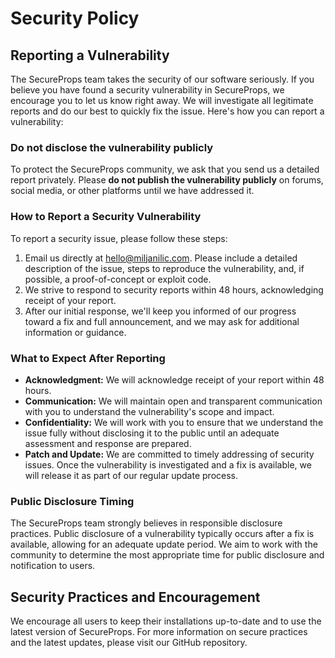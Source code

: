 # Security Policy

## Reporting a Vulnerability

The SecureProps team takes the security of our software seriously. If you believe you have found a security vulnerability in SecureProps, we encourage you to let us know right away. We will investigate all legitimate reports and do our best to quickly fix the issue. Here's how you can report a vulnerability:

### Do not disclose the vulnerability publicly

To protect the SecureProps community, we ask that you send us a detailed report privately. Please **do not publish the vulnerability publicly** on forums, social media, or other platforms until we have addressed it.

### How to Report a Security Vulnerability

To report a security issue, please follow these steps:

1.  Email us directly at hello@miljanilic.com. Please include a detailed description of the issue, steps to reproduce the vulnerability, and, if possible, a proof-of-concept or exploit code.
2.  We strive to respond to security reports within 48 hours, acknowledging receipt of your report.
3.  After our initial response, we'll keep you informed of our progress toward a fix and full announcement, and we may ask for additional information or guidance.

### What to Expect After Reporting

-   **Acknowledgment:** We will acknowledge receipt of your report within 48 hours.
-   **Communication:** We will maintain open and transparent communication with you to understand the vulnerability's scope and impact.
-   **Confidentiality:** We will work with you to ensure that we understand the issue fully without disclosing it to the public until an adequate assessment and response are prepared.
-   **Patch and Update:** We are committed to timely addressing of security issues. Once the vulnerability is investigated and a fix is available, we will release it as part of our regular update process.

### Public Disclosure Timing

The SecureProps team strongly believes in responsible disclosure practices. Public disclosure of a vulnerability typically occurs after a fix is available, allowing for an adequate update period. We aim to work with the community to determine the most appropriate time for public disclosure and notification to users.

## Security Practices and Encouragement

We encourage all users to keep their installations up-to-date and to use the latest version of SecureProps. For more information on secure practices and the latest updates, please visit our GitHub repository.
